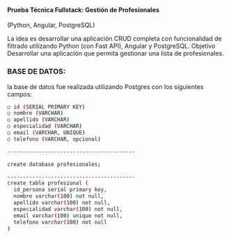 #### Prueba Técnica Fullstack: Gestión de Profesionales
(Python, Angular, PostgreSQL)

La idea es desarrollar una aplicación CRUD completa con funcionalidad de filtrado utilizando
Python (con Fast API), Angular y PostgreSQL.
Objetivo
Desarrollar una aplicación que permita gestionar una lista de profesionales.


### BASE DE DATOS: 

la base de datos fue realizada utilizando Postgres con los siguientes campos:
```bash
○ id (SERIAL PRIMARY KEY)
○ nombre (VARCHAR)
○ apellido (VARCHAR)
○ especialidad (VARCHAR)
○ email (VARCHAR, UNIQUE)
○ telefono (VARCHAR, opcional)

-----------------------------------------

create database profesionales;

-----------------------------------------
create table profesional (
  id_persona serial primary key,
  nombre varchar(100) not null,
  apellido varchar(100) not null,
  especialidad varchar(100) not null,
  email varchar(100) unique not null,
  telefono varchar(100) not null
)
```

